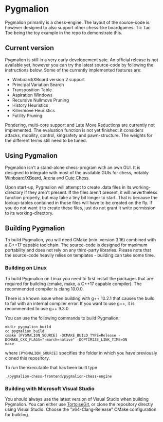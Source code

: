# Pygmalion
Pygmalion primarily is a chess-engine. The layout of the source-code is however designed to also support other chess-like boardgames. Tic Tac Toe being the toy example in the repo to demonstrate this.

## Current version

Pygmalion is still in a very early developement sate. An official release is not available yet, however you can try the latest source-code by following the instructions below. Some of the currently implemented features are:
- Winboard/XBoard version 2 support
- Principal Variation Search
- Transposition Table
- Aspiration Windows
- Recursive Nullmove Pruning
- History Heuristics
- Killermove Heuristics
- Futility Pruning

Pondering, multi-core support and Late Move Reductions are currently not implemented. The evaluation function is not yet finished: it considers attacks, mobility, control, kingsafety and pawn-structure. The weights for the different terms still need to be tuned.

## Using Pygmalion

Pygmalion isn't a stand-alone chess-program with an own GUI. It is designed to integrate with most of the available GUIs for chess, notably [Winboard](http://www.open-aurec.com/wbforum/viewtopic.php?t=51528)/[XBoard](https://www.gnu.org/software/xboard/), [Arena](http://www.playwitharena.de/) and [Cute Chess](https://github.com/cutechess/cutechess/releases).

Upon start-up, Pygmalion will attempt to create .data files in its working-directory if they aren't present. If the files aren't present, it will nevertheless function properly,  but may take a tiny bit longer to start. That is because the lookup-tables contained in those files will have to be created on the fly. If you do not want it to create these files, just do not grant it write permission to its working-directory.

## Building Pygmalion
To build Pygmalion, you will need CMake (min. version 3.16) combined with a C++17 capable toolchain. The source-code is designed for maximum portability and does not rely on any third-party libraries. Please note that the source-code heavily relies on templates - building can take some time.

### Building on Linux

To build Pygmalion on Linux you need to first install the packages that are required for building (cmake, make, a C++17 capable compiler). The recommended compiler is clang 10.0.0.

There is a known issue when building with g++ 10.2.1 that causes the build to fail with an internal compiler error. If you want to use g++, it is recommended to use g++ 9.3.0.

You can use the following commands to build Pygmalion:
```
mkdir pygmalion_build
cd pygmalion_build
cmake [PYGMALION_SOURCE] -DCMAKE_BUILD_TYPE=Release -DCMAKE_CXX_FLAGS="-march=native" -DOPTIMIZE_LINK_TIME=ON
make
```
where `[PYGMALION_SOURCE]` specifies the folder in which you have previously cloned this repository.

To run the executable that has been built type
```
./pygmalion-chess-frontend/pygmalion-chess-engine
```


### Building with Microsoft Visual Studio

You should always use the latest version of Visual Studio when building Pygmalion. You can either use [TortoiseGit](https://tortoisegit.org/), or clone the repository directly using Visual Studio. Choose the "x64-Clang-Release" CMake configuration for building.
